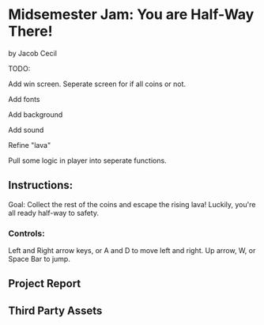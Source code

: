 # Midsemester Jam: You are Half-Way There!
by Jacob Cecil

TODO: 

Add win screen. Seperate screen for if all coins or not. 

Add fonts

Add background

Add sound

Refine "lava" 

Pull some logic in player into seperate functions. 


## Instructions: 
Goal: Collect the rest of the coins and escape the rising lava! Luckily, you're all ready half-way to safety.
### Controls: 
Left and Right arrow keys, or A and D to move left and right. 
Up arrow, W, or Space Bar to jump. 

## Project Report

## Third Party Assets
